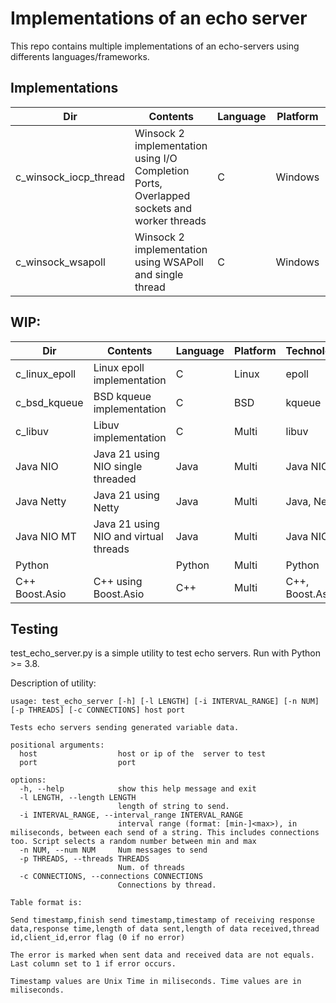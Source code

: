 # Implementations of an echo server

This repo contains multiple implementations of an echo-servers using differents languages/frameworks.

## Implementations

| Dir                    | Contents                                                                                   | Language | Platform | Technologies       |
|------------------------|--------------------------------------------------------------------------------------------|----------|----------|--------------------|
| c_winsock_iocp_thread  | Winsock 2 implementation using I/O Completion Ports, Overlapped sockets and worker threads | C        | Windows  | Winsock 2, IOCP    |
| c_winsock_wsapoll      | Winsock 2 implementation using WSAPoll and single thread                                   | C        | Windows  | Winsock 2, WSAPoll |

## WIP:

| Dir                    | Contents                                                                                   | Language | Platform | Technologies       |
|------------------------|--------------------------------------------------------------------------------------------|----------|----------|--------------------|
| c_linux_epoll          | Linux epoll implementation                                                                 | C        | Linux    | epoll              |
| c_bsd_kqueue           | BSD kqueue implementation                                                                  | C        | BSD      | kqueue             |
| c_libuv                | Libuv implementation                                                                       | C        | Multi    | libuv              |
| Java NIO               | Java 21 using NIO single threaded                                                          | Java     | Multi    | Java NIO           |
| Java Netty             | Java 21 using Netty                                                                        | Java     | Multi    | Java, Netty        |
| Java NIO MT            | Java 21 using NIO and virtual threads                                                      | Java     | Multi    | Java NIO, VT       |
| Python                 |                                                                                            | Python   | Multi    | Python             |
| C++ Boost.Asio         | C++ using Boost.Asio                                                                       | C++      | Multi    | C++, Boost.Asio    |


## Testing

test_echo_server.py is a simple utility to test echo servers. Run with Python >= 3.8.

Description of utility:

```
usage: test_echo_server [-h] [-l LENGTH] [-i INTERVAL_RANGE] [-n NUM] [-p THREADS] [-c CONNECTIONS] host port

Tests echo servers sending generated variable data.

positional arguments:
  host                  host or ip of the  server to test
  port                  port

options:
  -h, --help            show this help message and exit
  -l LENGTH, --length LENGTH
                        length of string to send.
  -i INTERVAL_RANGE, --interval_range INTERVAL_RANGE
                        interval range (format: [min-]<max>), in miliseconds, between each send of a string. This includes connections too. Script selects a random number between min and max
  -n NUM, --num NUM     Num messages to send
  -p THREADS, --threads THREADS
                        Num. of threads
  -c CONNECTIONS, --connections CONNECTIONS
                        Connections by thread.

Table format is:

Send timestamp,finish send timestamp,timestamp of receiving response data,response time,length of data sent,length of data received,thread id,client_id,error flag (0 if no error)

The error is marked when sent data and received data are not equals. Last column set to 1 if error occurs.

Timestamp values are Unix Time in miliseconds. Time values are in miliseconds.

```
